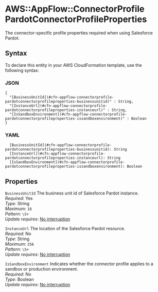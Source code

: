 # AWS::AppFlow::ConnectorProfile PardotConnectorProfileProperties<a name="aws-properties-appflow-connectorprofile-pardotconnectorprofileproperties"></a>

The connector\-specific profile properties required when using Salesforce Pardot\.

## Syntax<a name="aws-properties-appflow-connectorprofile-pardotconnectorprofileproperties-syntax"></a>

To declare this entity in your AWS CloudFormation template, use the following syntax:

### JSON<a name="aws-properties-appflow-connectorprofile-pardotconnectorprofileproperties-syntax.json"></a>

```
{
  "[BusinessUnitId](#cfn-appflow-connectorprofile-pardotconnectorprofileproperties-businessunitid)" : String,
  "[InstanceUrl](#cfn-appflow-connectorprofile-pardotconnectorprofileproperties-instanceurl)" : String,
  "[IsSandboxEnvironment](#cfn-appflow-connectorprofile-pardotconnectorprofileproperties-issandboxenvironment)" : Boolean
}
```

### YAML<a name="aws-properties-appflow-connectorprofile-pardotconnectorprofileproperties-syntax.yaml"></a>

```
  [BusinessUnitId](#cfn-appflow-connectorprofile-pardotconnectorprofileproperties-businessunitid): String
  [InstanceUrl](#cfn-appflow-connectorprofile-pardotconnectorprofileproperties-instanceurl): String
  [IsSandboxEnvironment](#cfn-appflow-connectorprofile-pardotconnectorprofileproperties-issandboxenvironment): Boolean
```

## Properties<a name="aws-properties-appflow-connectorprofile-pardotconnectorprofileproperties-properties"></a>

`BusinessUnitId` <a name="cfn-appflow-connectorprofile-pardotconnectorprofileproperties-businessunitid"></a>
The business unit id of Salesforce Pardot instance\.  
_Required_: Yes  
_Type_: String  
_Maximum_: `18`  
_Pattern_: `\S+`  
_Update requires_: [No interruption](https://docs.aws.amazon.com/AWSCloudFormation/latest/UserGuide/using-cfn-updating-stacks-update-behaviors.html#update-no-interrupt)

`InstanceUrl` <a name="cfn-appflow-connectorprofile-pardotconnectorprofileproperties-instanceurl"></a>
The location of the Salesforce Pardot resource\.  
_Required_: No  
_Type_: String  
_Maximum_: `256`  
_Pattern_: `\S+`  
_Update requires_: [No interruption](https://docs.aws.amazon.com/AWSCloudFormation/latest/UserGuide/using-cfn-updating-stacks-update-behaviors.html#update-no-interrupt)

`IsSandboxEnvironment` <a name="cfn-appflow-connectorprofile-pardotconnectorprofileproperties-issandboxenvironment"></a>
Indicates whether the connector profile applies to a sandbox or production environment\.  
_Required_: No  
_Type_: Boolean  
_Update requires_: [No interruption](https://docs.aws.amazon.com/AWSCloudFormation/latest/UserGuide/using-cfn-updating-stacks-update-behaviors.html#update-no-interrupt)
